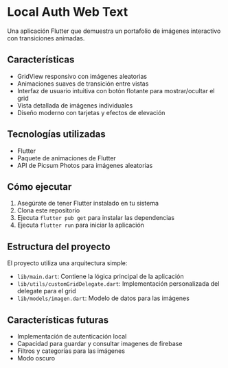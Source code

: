# Local Auth Web Text

Una aplicación Flutter que demuestra un portafolio de imágenes interactivo con transiciones animadas.

## Características

- GridView responsivo con imágenes aleatorias
- Animaciones suaves de transición entre vistas
- Interfaz de usuario intuitiva con botón flotante para mostrar/ocultar el grid
- Vista detallada de imágenes individuales
- Diseño moderno con tarjetas y efectos de elevación

## Tecnologías utilizadas

- Flutter
- Paquete de animaciones de Flutter
- API de Picsum Photos para imágenes aleatorias

## Cómo ejecutar

1. Asegúrate de tener Flutter instalado en tu sistema
2. Clona este repositorio
3. Ejecuta `flutter pub get` para instalar las dependencias
4. Ejecuta `flutter run` para iniciar la aplicación

## Estructura del proyecto

El proyecto utiliza una arquitectura simple:

- `lib/main.dart`: Contiene la lógica principal de la aplicación
- `lib/utils/customGridDelegate.dart`: Implementación personalizada del delegate para el grid
- `lib/models/imagen.dart`: Modelo de datos para las imágenes

## Características futuras

- Implementación de autenticación local
- Capacidad para guardar y consultar imagenes de firebase
- Filtros y categorías para las imágenes
- Modo oscuro
